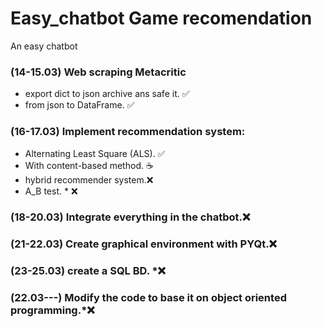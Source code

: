 # Easy_chatbot Game recomendation
An easy chatbot

### (14-15.03) Web scraping Metacritic

*   export dict to json archive ans safe it. ✅
*   from json to DataFrame. ✅

### (16-17.03) Implement recommendation system:

  *   Alternating Least Square (ALS). ✅
  *   With content-based method. ☕
  *   hybrid recommender system.❌
  *   A_B test. * ❌



### (18-20.03) Integrate everything in the chatbot.❌

### (21-22.03) Create graphical environment with PYQt.❌

### (23-25.03) create a SQL BD. *❌

### (22.03---) Modify the code to base it on object oriented programming.*❌
